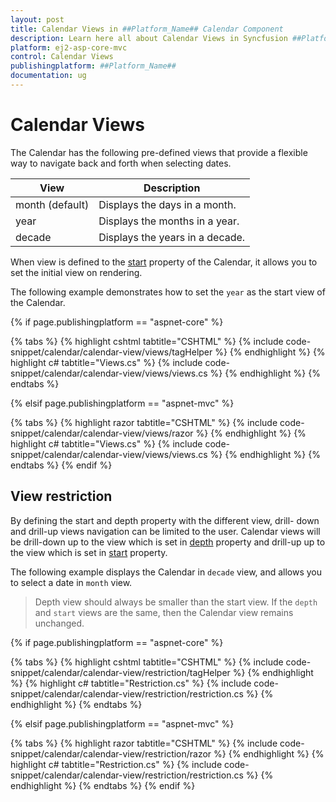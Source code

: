 ```yaml
---
layout: post
title: Calendar Views in ##Platform_Name## Calendar Component
description: Learn here all about Calendar Views in Syncfusion ##Platform_Name## Calendar component of Syncfusion Essential JS 2 and more.
platform: ej2-asp-core-mvc
control: Calendar Views
publishingplatform: ##Platform_Name##
documentation: ug
---
```



# Calendar Views

The Calendar has the following pre-defined views
that provide a flexible way to navigate back and forth when selecting dates.

| **View** | **Description** |
| --- | --- |
| month (default) | Displays the days in a month. |
| year | Displays the months in a year. |
| decade | Displays the years in a decade. |

When view is defined to the [start](https://help.syncfusion.com/cr/aspnetcore-js2/Syncfusion.EJ2.Calendars.DatePicker.html#Syncfusion_EJ2_Calendars_DatePicker_Start)
property of the Calendar, it allows you to set the initial view on rendering.

The following example demonstrates how to set the `year` as the start view of the Calendar.

{% if page.publishingplatform == "aspnet-core" %}

{% tabs %}
{% highlight cshtml tabtitle="CSHTML" %}
{% include code-snippet/calendar/calendar-view/views/tagHelper %}
{% endhighlight %}
{% highlight c# tabtitle="Views.cs" %}
{% include code-snippet/calendar/calendar-view/views/views.cs %}
{% endhighlight %}
{% endtabs %}

{% elsif page.publishingplatform == "aspnet-mvc" %}

{% tabs %}
{% highlight razor tabtitle="CSHTML" %}
{% include code-snippet/calendar/calendar-view/views/razor %}
{% endhighlight %}
{% highlight c# tabtitle="Views.cs" %}
{% include code-snippet/calendar/calendar-view/views/views.cs %}
{% endhighlight %}
{% endtabs %}
{% endif %}



## View restriction

By defining the start and depth property with the different view, drill-
down and drill-up views navigation can be limited to the user. Calendar views will be drill-down up to the view which is set in [depth](https://help.syncfusion.com/cr/aspnetcore-js2/Syncfusion.EJ2.Calendars.Calendar.html#Syncfusion_EJ2_Calendars_Calendar_Depth) property and drill-up up to the view which is set in [start](https://help.syncfusion.com/cr/aspnetcore-js2/Syncfusion.EJ2.Calendars.Calendar.html#Syncfusion_EJ2_Calendars_Calendar_Start) property.

The following example displays the Calendar in `decade` view, and allows you to select a date in `month` view.

> Depth view should always be smaller than the start view. If the `depth` and `start` views are the same, then the Calendar view remains unchanged.

{% if page.publishingplatform == "aspnet-core" %}

{% tabs %}
{% highlight cshtml tabtitle="CSHTML" %}
{% include code-snippet/calendar/calendar-view/restriction/tagHelper %}
{% endhighlight %}
{% highlight c# tabtitle="Restriction.cs" %}
{% include code-snippet/calendar/calendar-view/restriction/restriction.cs %}
{% endhighlight %}
{% endtabs %}

{% elsif page.publishingplatform == "aspnet-mvc" %}

{% tabs %}
{% highlight razor tabtitle="CSHTML" %}
{% include code-snippet/calendar/calendar-view/restriction/razor %}
{% endhighlight %}
{% highlight c# tabtitle="Restriction.cs" %}
{% include code-snippet/calendar/calendar-view/restriction/restriction.cs %}
{% endhighlight %}
{% endtabs %}
{% endif %}



